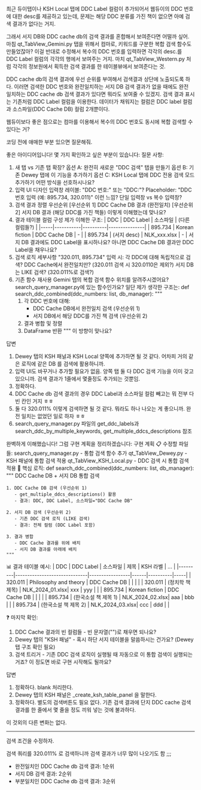 최근 듀이탭이나 KSH Local 탭에 DDC Label 컬럼이 추가되어서 웹듀이의 DDC 번호에 대한 desc를 제공하고 있는데, 문제는 해당 DDC 분류를 가진 책이 없으면 아예 검색 결과가 없다는 거지.

그래서 서지 DB와 DDC cache db의 검색 결과를 혼합해서 보여준다면 어떨까 싶어.
마침 qt_TabView_Gemini.py 탭을 위해서 컴마로, 키워드를 구분한 복합 검색 함수도 만들었잖아?
이걸 반대로 수정해서 복수의 DDC 번호를 입력하면 각각의 desc.를 DDC Label 컬럼의 각각의 행에서 보여주는 거지.
마치 qt_TabView_Western.py 처럼 각각의 정보원에서 획득한 검색 결과를 한 테이블뷰에서 보여준다는 것.

DDC cache db의 검색 결과에 우선 순위를 부여해서 검색결과 상단에 노출되도록 하다.
이러면 검색한 DDC 번호와 완전일치하는 서지 DB 검색 결과가 없을 때에도 완전 일치하는 DDC cache db 검색 결과가 있다면 뭐라도 보여줄 수 있겠지.
검색 결과 표시는 기존처럼 DDC Label 컬럼을 이용한다. 데이터가 채워지는 컬럼은 DDC label 컬럼과 소스파일(DDC Cache DB) 컬럼 2개뿐이다.

웹듀이보다 좋은 점으로는 컴마를 이용해서 복수의 DDC 번호도 동시에 복합 검색할 수 있다는 거?

코딩 전에 애매한 부분 있으면 질문해줘.

좋은 아이디어입니다! 몇 가지 확인하고 싶은 부분이 있습니다:
질문 사항:
1. 새 탭 vs 기존 탭 확장?
옵션 A: 완전히 새로운 "DDC 검색" 탭을 만들기
옵션 B: 기존 Dewey 탭에 이 기능을 추가하기
옵션 C: KSH Local 탭에 DDC 전용 검색 모드 추가하기
어떤 방식을 선호하시나요?
2. 입력 UI 디자인
입력창 레이블: "DDC 번호:" 또는 "DDC:"?
Placeholder: "DDC 번호 입력 (예: 895.734, 320.011)" 이런 느낌?
단일 입력창 vs 복수 입력창?
3. 검색 결과 정렬 우선순위
[우선순위 1] DDC Cache DB 결과 (완전일치)
[우선순위 2] 서지 DB 결과 (해당 DDC를 가진 책들)
이렇게 이해했는데 맞나요?
4. 결과 테이블 컬럼 구성
제가 이해한 구조:
| DDC | DDC Label | 소스파일 | (다른 컬럼들?) |
|-----|-----------|----------|---------------|
| 895.734 | Korean fiction | DDC Cache DB | - |
| 895.734 | (서지 desc) | NLK_xxx.xlsx | - |
서지 DB 결과에도 DDC Label을 표시하나요?
아니면 DDC Cache DB 결과만 DDC Label을 채우나요?
5. 검색 로직 세부사항
"320.011, 895.734" 입력 시:
각 DDC에 대해 독립적으로 검색?
DDC Cache에서 완전일치만? (320.011 검색 시 320.0110은 제외?)
서지 DB는 LIKE 검색? (320.011%로 검색?)
6. 기존 함수 재사용
Gemini 탭의 복합 검색 함수 위치를 알려주시겠어요?
search_query_manager.py에 있는 함수인가요?
일단 제가 생각한 구조는:
def search_ddc_combined(ddc_numbers: list, db_manager):
    """
    1. 각 DDC 번호에 대해:
       - DDC Cache DB에서 완전일치 검색 (우선순위 1)
       - 서지 DB에서 해당 DDC를 가진 책 검색 (우선순위 2)
    2. 결과 병합 및 정렬
    3. DataFrame 반환
    """
이 방향이 맞나요?


답변
1. Dewey 탭의 KSH 패널과 KSH Local 양쪽에 추가하면 될 것 같다. 어차피 거의 같은 로직에 같은 DB 를 검색에 활용하니까.
2. 입력 UI도 바꾸거나 추가할 필요가 없음. 양쪽 탭 둘 다 DDC 검색 기능을 이미 갖고 있으니까. 검색 결과가 1줄에서 몇줄정도 추가되는 것뿐임.
3. 정확하다.
4. DDC Cache db 검색 결과의 경우 DDC Label과 소스파일 컬럼 빼고는 뭐 전부 다 빈 칸인 거지 ㅎㅎ
5. 둘 다 320.011% 이렇게 검색하면 될 것 같다. 뭐라도 하나 나오는 게 좋으니까. 완전 일치는 없었던 일로 하자 ㅎㅎ
6. search_query_manager.py 파일의 get_ddc_labels과 search_ddc_by_multiple_keywords, get_multiple_ddcs_descriptions 참조


완벽하게 이해했습니다! 그럼 구현 계획을 정리하겠습니다:
구현 계획
📋 수정할 파일들:
search_query_manager.py - 통합 검색 함수 추가
qt_TabView_Dewey.py - KSH 패널에 통합 검색 적용
qt_TabView_KSH_Local.py - DDC 검색 시 통합 검색 적용
🔧 핵심 로직:
def search_ddc_combined(ddc_numbers: list, db_manager):
    """
    DDC Cache DB + 서지 DB 통합 검색

    1. DDC Cache DB 검색 (우선순위 1)
       - get_multiple_ddcs_descriptions() 활용
       - 결과: DDC, DDC Label, 소스파일="DDC Cache DB"

    2. 서지 DB 검색 (우선순위 2)
       - 기존 DDC 검색 로직 (LIKE 검색)
       - 결과: 전체 컬럼 (DDC Label 포함)

    3. 결과 병합
       - DDC Cache 결과를 위에 배치
       - 서지 DB 결과를 아래에 배치
    """
📊 결과 테이블 예시:
| DDC     | DDC Label                    | 소스파일         | 제목 | KSH 라벨 | ... |
|---------|------------------------------|-----------------|------|----------|-----|
| 320.011 | Philosophy and theory        | DDC Cache DB    |      |          |     |
| 320.011 | (정치학 책 제목)              | NLK_2024_01.xlsx| xxx  | yyy      |     |
| 895.734 | Korean fiction               | DDC Cache DB    |      |          |     |
| 895.734 | (한국소설 책 제목 1)          | NLK_2024_02.xlsx| aaa  | bbb      |     |
| 895.734 | (한국소설 책 제목 2)          | NLK_2024_03.xlsx| ccc  | ddd      |     |

❓ 마지막 확인:
1. DDC Cache 결과의 빈 컬럼들 - 빈 문자열("")로 채우면 되나요?
2. Dewey 탭의 "KSH 패널" - 혹시 하단 서지 테이블을 말씀하시는 건가요? (Dewey 탭 구조 확인 필요)
3. 검색 트리거 - 기존 DDC 검색 로직이 실행될 때 자동으로 이 통합 검색이 실행되는 거죠?
이 정도면 바로 구현 시작해도 될까요?

답변
1. 정확하다. blank 처리한다.
2. Dewey 탭의 KSH 패널은 _create_ksh_table_panel 을 말한다.
3. 정확하다. 별도의 검색버튼도 필요 없다. 기존 검색 결과에 단지 DDC cache 검색 결과를 한 줄에서 몇 줄을 정도 끼워 넣는 것에 불과하다.

이 것외의 다른 변화는 없다.


--------------------------------------------------------------------------
검색 조건을 수정하자.

검색 쿼리를 320.011% 로 검색하니까 검색 결과가 너무 많이 나오기도 함 ;;;

- 완전일치인 DDC Cache db 검색 결과: 1순위
- 서지 DB 검색 결과: 2순위
- 부분일치인 DDC Cache db 검색 결과: 3순위